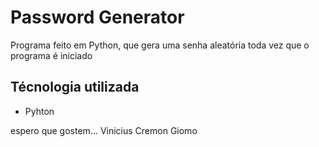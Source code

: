 # Password Generator

Programa feito em Python, que gera uma senha aleatória toda vez que o programa é iniciado

## Técnologia utilizada
<ul>
  <li>Pyhton</li>
</ul>

espero que gostem...
Vinicius Cremon Giomo
